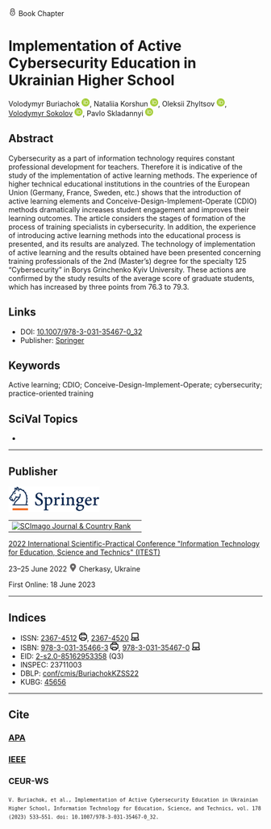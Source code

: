 <img src="/icons/lock.svg" width="16" height="16"> Book Chapter

# Implementation of Active Cybersecurity Education in Ukrainian Higher School

Volodymyr Buriachok <a href="https://orcid.org/0000-0002-4055-1494" target="_blank"><img src="/icons/orcid.svg" width="16" height="16"></a>,
Nataliia Korshun <a href="https://orcid.org/0000-0003-2908-970X" target="_blank"><img src="/icons/orcid.svg" width="16" height="16"></a>,
Oleksii Zhyltsov <a href="https://orcid.org/0000-0002-7253-5990" target="_blank"><img src="/icons/orcid.svg" width="16" height="16"></a>,
<a href="https://github.com/volodymyr-sokolov/publications/wiki/Volodymyr-Sokolov,-Ph.D." target="_blank">Volodymyr Sokolov</a> <a href="https://orcid.org/0000-0002-9349-7946" target="_blank"><img src="/icons/orcid.svg" width="16" height="16"></a>,
Pavlo Skladannyi <a href="https://orcid.org/0000-0002-7775-6039" target="_blank"><img src="/icons/orcid.svg" width="16" height="16"></a>

## Abstract

Cybersecurity as a part of information technology requires constant professional development for teachers. Therefore it is indicative of the study of the implementation of active learning methods. The experience of higher technical educational institutions in the countries of the European Union (Germany, France, Sweden, etc.) shows that the introduction of active learning elements and Conceive-Design-Implement-Operate (CDIO) methods dramatically increases student engagement and improves their learning outcomes. The article considers the stages of formation of the process of training specialists in cybersecurity. In addition, the experience of introducing active learning methods into the educational process is presented, and its results are analyzed. The technology of implementation of active learning and the results obtained have been presented concerning training professionals of the 2nd (Master’s) degree for the specialty 125 “Cybersecurity” in Borys Grinchenko Kyiv University. These actions are confirmed by the study results of the average score of graduate students, which has increased by three points from 76.3 to 79.3.

## Links

* DOI: [10.1007/978-3-031-35467-0_32](https://doi.org/10.1007/978-3-031-35467-0_32) 
* Publisher: [Springer](https://link.springer.com/chapter/10.1007/978-3-031-35467-0_32) 

## Keywords

Active learning; CDIO; Conceive-Design-Implement-Operate; cybersecurity; practice-oriented training

## SciVal Topics
-

***
## Publisher

<img src="/icons/springer.svg" height="50">

<table>
<tr>
<td>
<a href="https://www.scimagojr.com/journalsearch.php?q=21100975545&amp;tip=sid&amp;exact=no" title="SCImago Journal &amp; Country Rank"><img border="0" src="https://www.scimagojr.com/journal_img.php?id=21100975545" alt="SCImago Journal &amp; Country Rank"  /></a>
</td>
<td style="text-align: left;">
<span class="__dimensions_badge_embed__" data-doi="10.1007/978-3-031-35467-0_32" data-hide-zero-citations="true"></span><script async src="https://badge.dimensions.ai/badge.js" charset="utf-8"></script>
</td>
</tr>
</table>

[2022 International Scientific-Practical Conference "Information Technology for Education, Science and Technics" (ITEST)](https://link.springer.com/book/10.1007/978-3-031-35467-0)

23–25 June 2022 <img src="/icons/location-pin.svg" width="16" height="16"> Cherkasy, Ukraine

First Online: 18 June 2023

***
## Indices

* ISSN: [2367-4512](https://portal.issn.org/resource/ISSN/2367-4512) <img src="/icons/print.svg" width="16" height="16">, [2367-4520](https://portal.issn.org/resource/ISSN/2367-4520) <img src="/icons/online.svg" width="16" height="16">
* ISBN: [978-3-031-35466-3](https://isbnsearch.org/isbn/978-3-031-35466-3) <img src="/icons/print.svg" width="16" height="16">, [978-3-031-35467-0](https://isbnsearch.org/isbn/978-3-031-35467-0) <img src="/icons/online.svg" width="16" height="16">
* EID: [2-s2.0-85162953358](http://www.scopus.com/record/display.url?origin=inward&eid=2-s2.0-85162953358) (Q3)
* INSPEC: 23711003
* DBLP: [conf/cmis/BuriachokKZSS22](https://dblp.org/rec/conf/itest/BuriachokKZSS22)
* KUBG: [45656](http://elibrary.kubg.edu.ua/id/eprint/45656/)

***
## Cite

### [APA](https://citation.crosscite.org/format?doi=10.1007/978-3-031-35467-0_32&style=apa&lang=en-US)

### [IEEE](https://citation.crosscite.org/format?doi=10.1007/978-3-031-35467-0_32&style=ieee&lang=en-US)

### CEUR-WS

<small>`V. Buriachok, et al., Implementation of Active Cybersecurity Education in Ukrainian Higher School, Information Technology for Education, Science, and Technics, vol. 178 (2023) 533–551. doi: 10.1007/978-3-031-35467-0_32.`</small>
